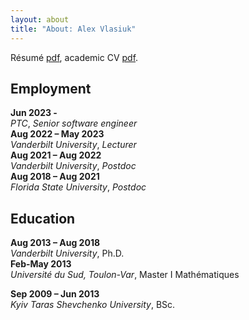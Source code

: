 ```yaml
---
layout: about
title: "About: Alex Vlasiuk"
---
```


Résumé [pdf](/assets/pdf/resume_web.pdf), academic CV [pdf](/assets/pdf/cv_web.pdf).

## Employment
**Jun 2023 -**<br>
*PTC*, *Senior software engineer*  <br>
**Aug 2022 – May 2023**<br>
*Vanderbilt University*, *Lecturer*  <br>
**Aug 2021 – Aug 2022**<br>
*Vanderbilt University*, *Postdoc*  <br>
**Aug 2018 – Aug 2021**<br>
*Florida State University*, *Postdoc*  <br>

## Education
**Aug 2013 – Aug 2018**<br>
*Vanderbilt University*, Ph.D.<br>
**Feb-May 2013**<br>
*Université du Sud, Toulon-Var*, Master I Mathématiques<br>
<!-- GPA: 19.359/20 :) -->
**Sep 2009 – Jun 2013**<br>
*Kyiv Taras Shevchenko University*, BSc.<br>
